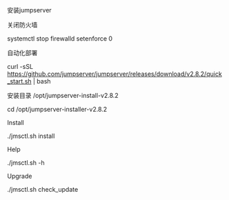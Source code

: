 安装jumpserver

关闭防火墙

 systemctl stop firewalld
 setenforce 0



自动化部署

curl -sSL https://github.com/jumpserver/jumpserver/releases/download/v2.8.2/quick_start.sh | bash



安装目录 /opt/jumpserver-install-v2.8.2

cd /opt/jumpserver-installer-v2.8.2



Install

./jmsctl.sh install



Help

./jmsctl.sh -h



Upgrade

./jmsctl.sh check_update




